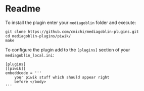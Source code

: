 # Readme

To install the plugin enter your `mediagoblin` folder and execute:

	git clone https://github.com/cmichi/mediagoblin-plugins.git
	cd mediagoblin-plugins/piwik/
	make

To configure the plugin add to the `[plugins]` section of your
`mediagoblin_local.ini`:

	[plugins]
	[[piwik]]
	embeddcode = '''
		your piwik stuff which should appear right
		before </body>
	'''

